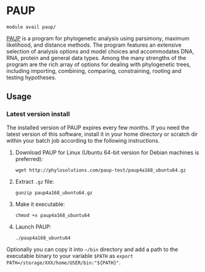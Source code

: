# PAUP 

    module avail paup/

[PAUP](https://paup.phylosolutions.com/) is a program for phylogenetic analysis using parsimony, maximum likelihood, and distance methods. The program features an extensive selection of analysis options and model choices and accommodates DNA, RNA, protein and general data types. Among the many strengths of the program are the rich array of options for dealing with phylogenetic trees, including importing, combining, comparing, constraining, rooting and testing hypotheses. 

## Usage

### Latest version install

The installed version of PAUP expires every few months. If you need the latest version of this software, install it in your home directory or scratch dir within your batch job according to the following instructions.

1. Download PAUP for Linux (Ubuntu 64-bit version for Debian machines is preferred):

    `wget http://phylosolutions.com/paup-test/paup4a168_ubuntu64.gz`

2. Extract `.gz` file:

    `gunzip paup4a168_ubuntu64.gz`

3. Make it executable:

    `chmod +x paup4a168_ubuntu64`

4. Launch PAUP:

    `./paup4a168_ubuntu64`

Optionally you can copy it into `~/bin` directory and add a path to the executable binary to your variable `$PATH` as `export PATH=/storage/XXX/home/USER/bin:"${PATH}"`.

